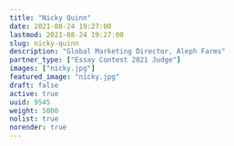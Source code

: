 ```yaml
---
title: "Nicky Quinn"
date: 2021-08-24 19:27:00
lastmod: 2021-08-24 19:27:00
slug: nicky-quinn
description: "Global Marketing Director, Aleph Farms"
partner_type: ["Essay Contest 2021 Judge"]
images: ["nicky.jpg"]
featured_image: "nicky.jpg"
draft: false
active: true
uuid: 9545
weight: 5000
nolist: true
norender: true
---
```

